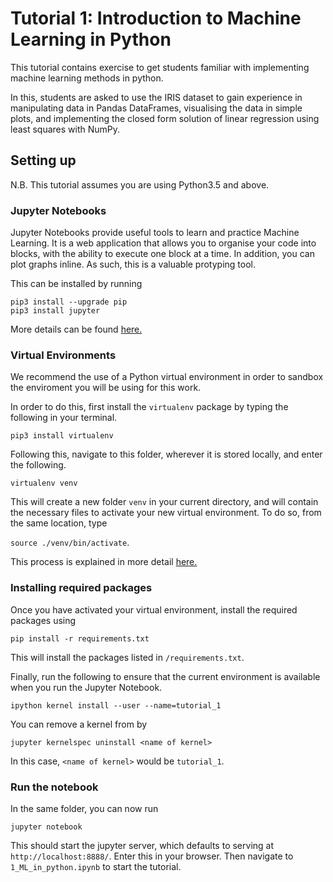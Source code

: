 # Tutorial 1: Introduction to Machine Learning in Python

This tutorial contains exercise to get students familiar with implementing machine learning methods in python. 

In this, students are asked to use the IRIS dataset to gain experience in manipulating data in Pandas DataFrames, visualising the data in simple plots, and implementing the closed form solution of linear regression using least squares with NumPy.

## Setting up
N.B. This tutorial assumes you are using Python3.5 and above.
 
### Jupyter Notebooks

Jupyter Notebooks provide useful tools to learn and practice Machine Learning. It is a web application that allows you to organise your code into blocks, with the ability to execute one block at a time. In addition, you can plot graphs inline. As such, this is a valuable protyping tool.

This can be installed by running

```
pip3 install --upgrade pip
pip3 install jupyter
```

More details can be found [here.](https://jupyter.readthedocs.io/en/latest/install.html)
### Virtual Environments

We recommend the use of a Python virtual environment in order to sandbox the enviroment you will be using for this work. 

In order to do this, first install the `virtualenv` package by typing the following in your terminal. 

```pip3 install virtualenv```

Following this, navigate to this folder, wherever it is stored locally, and enter the following. 

```virtualenv venv```

This will create a new folder `venv` in your current directory, and will contain the necessary files to activate your new virtual environment. To do so, from the same location, type

```source ./venv/bin/activate```.

This process is explained in more detail [here.](https://uoa-eresearch.github.io/eresearch-cookbook/recipe/2014/11/26/python-virtual-env/) 

### Installing required packages

Once you have activated your virtual environment, install the required packages using 

```pip install -r requirements.txt```

This will install the packages listed in `/requirements.txt`.

Finally, run the following to ensure that the current environment is available when you run the Jupyter Notebook.

```ipython kernel install --user --name=tutorial_1```

You can remove a kernel from by 

```jupyter kernelspec uninstall <name of kernel>```

In this case, `<name of kernel>` would be `tutorial_1`.

### Run the notebook

In the same folder, you can now run

```jupyter notebook```

This should start the jupyter server, which defaults to serving at `http://localhost:8888/`. Enter this in your browser. Then navigate to `1_ML_in_python.ipynb` to start the tutorial. 




